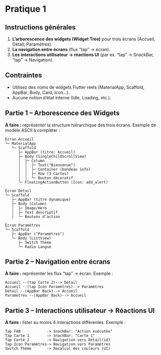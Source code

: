 
# Pratique 1


## Instructions générales


  1. **L’arborescence des widgets (Widget Tree)** pour trois écrans (Accueil, Détail, Paramètres).
  2. **La navigation entre écrans** (flux “tap” → écran).
  3. **Les interactions utilisateur → réactions UI** (par ex. “tap” → SnackBar, “tap” → Navigation).

## Contraintes

* Utilisez des noms de widgets Flutter réels (MaterialApp, Scaffold, AppBar, Body, Card, Icon…).
* Aucune notion d’état interne (Idle, Loading, etc.).



## Partie 1 – Arborescence des Widgets

**À faire :** représenter la structure hiérarchique des trois écrans. Exemple de modèle ASCII à compléter :

```
Écran Accueil
└─ MaterialApp
   └─ Scaffold
      ├─ AppBar (titre: Accueil)
      ├─ Body (SingleChildScrollView)
      │  ├─ Column
      │  │  ├─ Text("Bienvenue")
      │  │  ├─ Container (bandeau info)
      │  │  ├─ Row (3 Cartes)
      │  │  └─ Bouton décoratif
      └─ FloatingActionButton (Icon: add_alert)

Écran Détail
└─ Scaffold
   ├─ AppBar (titre dynamique)
   ├─ Body (Column)
   │  ├─ Image/Hero
   │  ├─ Text descriptif
   │  └─ Boutons d’action

Écran Paramètres
└─ Scaffold
   ├─ AppBar ("Paramètres")
   └─ Body (ListView)
      ├─ Switch Thème
      └─ Radio Langue
```



## Partie 2 – Navigation entre écrans 

**À faire :** représenter les flux “tap” → écran. Exemple :

```
Accueil --(tap Carte 2)--> Détail
Accueil --(tap Icon Paramètres)--> Paramètres
Détail --(AppBar Back)--> Accueil
Paramètres --(AppBar Back)--> Accueil
```



## Partie 3 – Interactions utilisateur → Réactions UI 

**À faire :** lister au moins 4 interactions différentes. Exemple :

```
Tap FAB            -> SnackBar: "Action exécutée"
Tap Carte 1        -> SnackBar: "Carte 1"
Tap Carte 2        -> Navigation vers Détail(id)
Tap Icon Paramètres-> Navigation vers Paramètres
Switch Thème       -> Recalcul des couleurs (UI)
```


